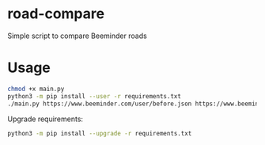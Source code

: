 # road-compare

Simple script to compare Beeminder roads

# Usage

```bash
chmod +x main.py
python3 -m pip install --user -r requirements.txt
./main.py https://www.beeminder.com/user/before.json https://www.beeminder.com/user/after.json
```

Upgrade requirements:

```bash
python3 -m pip install --upgrade -r requirements.txt
```